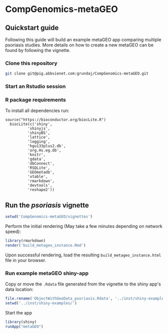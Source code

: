 # CompGenomics-metaGEO
## Quickstart guide
Following this guide will build an example metaGEO app comparing multiple psoriasis studies.  More details on how to create a new metaGEO can be found by following the vignette.
### Clone this repository
```bash
git clone git@pig.abbvienet.com:grundaj/CompGenomics-metaGEO.git
```
### Start an Rstudio session

### R package requirements
To install all dependencies run:
```  
source("https://bioconductor.org/biocLite.R")
  biocLite(c('shiny',
          'shinyjs',
          'shinyBS',
          'lattice',
          'logging',
          'hgu133plus2.db',
          'org.Hs.eg.db', 
          'knitr',
          'gdata',
          'dbConnect',
          'RSQLite',
          'GEOmetadb',
          'xtable',
          'rmarkdown',
          'devtools',
          'reshape2'))
```

## Run the *psoriasis* vignette

```R
setwd('CompGenomics-metaGEO/vignettes')
```

Perform the initial rendering (May take a few minutes depending on network speed):
```R
library(rmarkdown)
render('build_metageo_instance.Rmd')
```

Upon successful rendering, load the resulting `build_metageo_instance.html` file in your browser.


### Run example metaGEO shiny-app
Copy or move the `.Rdata` file generated from the vignette to the shiny app's data location:
```R
file.rename('ObjectWithGeoData_psoriasis.Rdata', '../inst/shiny-examples/data/ObjectWithGeoData_psoriasis.Rdata')
setwd('../inst/shiny-examples/')
```

Start the app
```R
library(shiny)
runApp("metaGEO")
```

